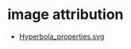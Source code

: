 # image attribution

- [Hyperbola_properties.svg](https://en.wikipedia.org/wiki/File:Hyperbola_properties.svg)

